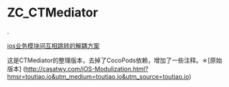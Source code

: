 ZC_CTMediator
==========

.

[ios业务模块间互相跳转的解耦方案](http://blog.csdn.net/cuibo1123/article/details/51017376)

这是CTMediator的整理版本，去掉了CocoPods依赖，增加了一些注释。＊[原始版本] (http://casatwy.com/iOS-Modulization.html?hmsr=toutiao.io&utm_medium=toutiao.io&utm_source=toutiao.io)

